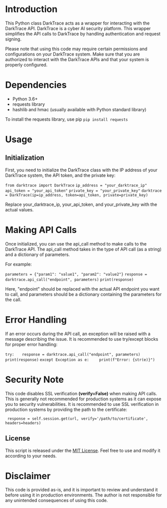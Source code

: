 # Introduction
This Python class DarkTrace acts as a wrapper for interacting with the DarkTrace API. DarkTrace is a cyber AI security platform. This wrapper simplifies the API calls to DarkTrace by handling authentication and request signing.

Please note that using this code may require certain permissions and configurations on your DarkTrace system. Make sure that you are authorized to interact with the DarkTrace APIs and that your system is properly configured.

# Dependencies
- Python 3.6+
- requests library
- hashlib and hmac (usually available with Python standard library)

To install the requests library, use pip
`pip install requests`

# Usage
## Initialization
First, you need to initialize the DarkTrace class with the IP address of your DarkTrace system, the API token, and the private key:

`from darktrace import DarkTrace`
`ip_address = "your_darktrace_ip"`
`api_token = "your_api_token"`
`private_key = "your_private_key"`
`darktrace = DarkTrace(ip=ip_address, token=api_token, private=private_key)`

Replace your_darktrace_ip, your_api_token, and your_private_key with the actual values.

# Making API Calls
Once initialized, you can use the api_call method to make calls to the DarkTrace API. The api_call method takes in the type of API call (as a string) and a dictionary of parameters.

For example:

`parameters = {"param1": "value1", "param2": "value2"}`
`response = darktrace.api_call("endpoint", parameters)`
`print(response)`

Here, "endpoint" should be replaced with the actual API endpoint you want to call, and parameters should be a dictionary containing the parameters for the call.

# Error Handling

If an error occurs during the API call, an exception will be raised with a message describing the issue. It is recommended to use try/except blocks for proper error handling:

`try:`
 `   response = darktrace.api_call("endpoint", parameters)`
  `  print(response)`
`except Exception as e:`
`    print(f"Error: {str(e)}")`

# Security Note
This code disables SSL verification **(verify=False)** when making API calls. This is generally not recommended for production systems as it can expose you to security vulnerabilities. It is recommended to use SSL verification in production systems by providing the path to the certificate:

` response = self.session.get(url, verify='/path/to/certificate', headers=headers)` 

## License
This script is released under the [MIT License](LICENSE). Feel free to use and modify it according to your needs.

# Disclaimer
This code is provided as-is, and it is important to review and understand it before using it in production environments. The author is not responsible for any unintended consequences of using this code.
